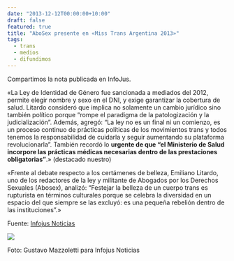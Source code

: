 ```yaml
---
date: "2013-12-12T00:00:00+10:00"
draft: false
featured: true
title: "AboSex presente en «Miss Trans Argentina 2013»"
tags:
  - trans
  - medios
  - difundimos
---
```


Compartimos la nota publicada en InfoJus.

«La Ley de Identidad de Género fue sancionada a mediados del 2012, permite elegir nombre y sexo en el DNI, y exige garantizar la cobertura de salud. Litardo consideró que implica no solamente un cambio jurídico sino también político porque “rompe el paradigma de la patologización y la judicialización”. Además, agregó: “La ley no es un final ni un comienzo, es un proceso continuo de prácticas políticas de los movimientos trans y todos tenemos la responsabilidad de cuidarla y seguir aumentando su plataforma revolucionarla”. También recordó lo **urgente de que “el Ministerio de Salud incorpore las prácticas médicas necesarias dentro de las prestaciones obligatorias”**.» (destacado nuestro)

«Frente al debate respecto a los certámenes de belleza, Emiliano Litardo, uno de los redactores de la ley y militante de Abogados por los Derechos Sexuales (Abosex), analizó: “Festejar la belleza de un cuerpo trans es rupturista en términos culturales porque se celebra la diversidad en un espacio del que siempre se las excluyó: es una pequeña rebelión dentro de las instituciones”.»

Fuente: [Infojus Noticias]("http://www.infojusnoticias.gov.ar/nacionales/reporte-fotografico-glamour-y-derechos-conquistados-en-la-eleccion-de-miss-trans-2533.html")

![](/images/post/20131212.jpg/)

Foto: Gustavo Mazzoletti para Infojus Noticias

